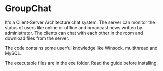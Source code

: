 # GroupChat

It's a Client-Server Architecture chat system. 
The server can monitor the status of users like online or offline and broadcast news written by administrator. 
The clients can chat with each other in the room and download files from the server.  

The code contains some userful knowledge like Winsock, multithread and MySQL.

The executable files are in the exe folder. Read the guide before installing.
